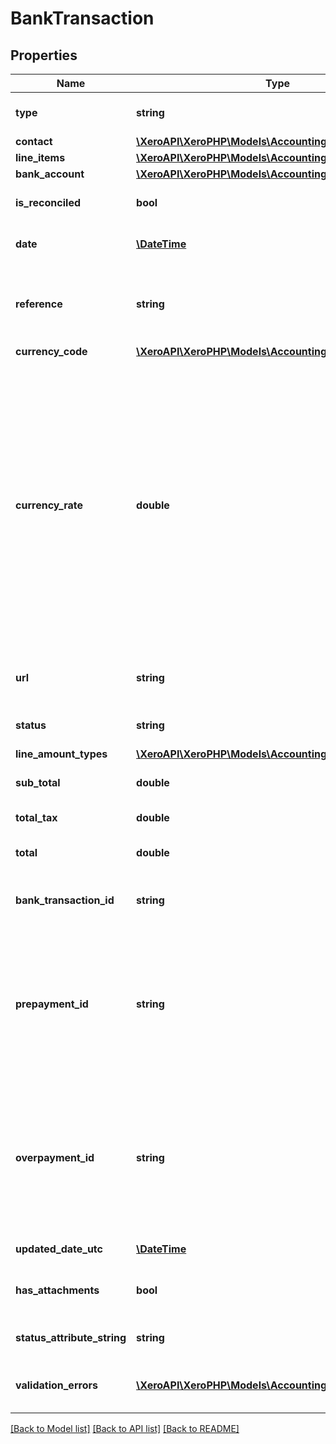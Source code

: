# BankTransaction

## Properties
Name | Type | Description | Notes
------------ | ------------- | ------------- | -------------
**type** | **string** | See Bank Transaction Types | 
**contact** | [**\XeroAPI\XeroPHP\Models\Accounting\Contact**](Contact.md) |  | 
**line_items** | [**\XeroAPI\XeroPHP\Models\Accounting\LineItem[]**](LineItem.md) | See LineItems | 
**bank_account** | [**\XeroAPI\XeroPHP\Models\Accounting\Account**](Account.md) |  | 
**is_reconciled** | **bool** | Boolean to show if transaction is reconciled | [optional] 
**date** | [**\DateTime**](\DateTime.md) | Date of transaction – YYYY-MM-DD | [optional] 
**reference** | **string** | Reference for the transaction. Only supported for SPEND and RECEIVE transactions. | [optional] 
**currency_code** | [**\XeroAPI\XeroPHP\Models\Accounting\CurrencyCode**](CurrencyCode.md) |  | [optional] 
**currency_rate** | **double** | Exchange rate to base currency when money is spent or received. e.g.0.7500 Only used for bank transactions in non base currency. If this isn’t specified for non base currency accounts then either the user-defined rate (preference) or the XE.com day rate will be used. Setting currency is only supported on overpayments. | [optional] 
**url** | **string** | URL link to a source document – shown as “Go to App Name” | [optional] 
**status** | **string** | See Bank Transaction Status Codes | [optional] 
**line_amount_types** | [**\XeroAPI\XeroPHP\Models\Accounting\LineAmountTypes**](LineAmountTypes.md) |  | [optional] 
**sub_total** | **double** | Total of bank transaction excluding taxes | [optional] 
**total_tax** | **double** | Total tax on bank transaction | [optional] 
**total** | **double** | Total of bank transaction tax inclusive | [optional] 
**bank_transaction_id** | **string** | Xero generated unique identifier for bank transaction | [optional] 
**prepayment_id** | **string** | Xero generated unique identifier for a Prepayment. This will be returned on BankTransactions with a Type of SPEND-PREPAYMENT or RECEIVE-PREPAYMENT | [optional] 
**overpayment_id** | **string** | Xero generated unique identifier for an Overpayment. This will be returned on BankTransactions with a Type of SPEND-OVERPAYMENT or RECEIVE-OVERPAYMENT | [optional] 
**updated_date_utc** | [**\DateTime**](\DateTime.md) | Last modified date UTC format | [optional] 
**has_attachments** | **bool** | Boolean to indicate if a bank transaction has an attachment | [optional] 
**status_attribute_string** | **string** | A string to indicate if a invoice status | [optional] 
**validation_errors** | [**\XeroAPI\XeroPHP\Models\Accounting\ValidationError[]**](ValidationError.md) | Displays array of validation error messages from the API | [optional] 

[[Back to Model list]](../README.md#documentation-for-models) [[Back to API list]](../README.md#documentation-for-api-endpoints) [[Back to README]](../README.md)



